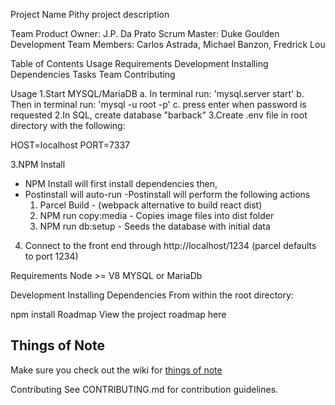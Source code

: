 Project Name
Pithy project description

Team
Product Owner: J.P. Da Prato
Scrum Master: Duke Goulden
Development Team Members: Carlos Astrada, Michael Banzon, Fredrick Lou

Table of Contents
Usage
Requirements
Development
Installing Dependencies
Tasks
Team
Contributing

Usage
1.Start MYSQL/MariaDB
  a. In terminal run: 'mysql.server start'
  b. Then in terminal run: 'mysql -u root -p'
  c. press enter when password is requested
2.In SQL, create database "barback"
3.Create .env file in root directory with the following:

HOST=localhost
PORT=7337

3.NPM Install

- NPM Install will first install dependencies then,
- Postinstall will auto-run
  -Postinstall will perform the following actions
  1. Parcel Build - (webpack alternative to build react dist)
  2. NPM run copy:media - Copies image files into dist folder
  3. NPM run db:setup - Seeds the database with initial data

4. Connect to the front end through http://localhost/1234 (parcel defaults to port 1234)

Requirements
Node >= V8
MYSQL or MariaDb

Development
Installing Dependencies
From within the root directory:

npm install
Roadmap
View the project roadmap here

## Things of Note
Make sure you check out the wiki for [things of note](https://github.com/sumptingeneric/barback/wiki)

Contributing
See CONTRIBUTING.md for contribution guidelines.

